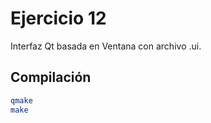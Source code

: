 # Ejercicio 12

Interfaz Qt basada en Ventana con archivo .ui.

## Compilación

```bash
qmake
make
```
